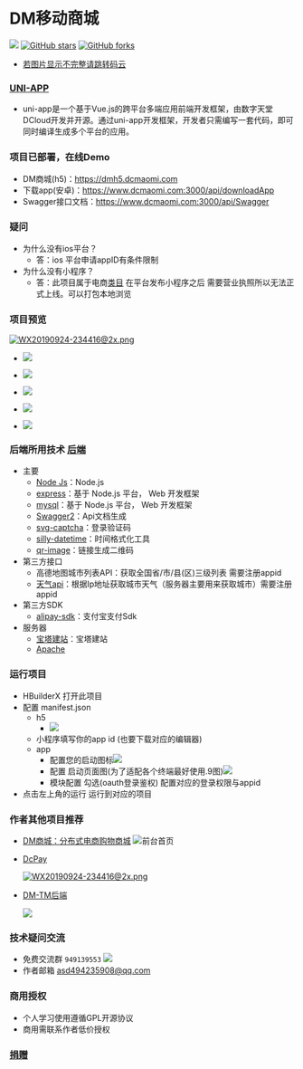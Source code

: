 # DM移动商城
[![](https://img.shields.io/badge/version-1.0-brightgreen)](https://github.com/asd494235908/DM-Mobile-terminal)
[![GitHub stars](https://img.shields.io/github/stars/asd494235908/DM-Mobile-terminal.svg?style=social&label=Stars)](https://github.com/asd494235908/DM-Mobile-terminal)
[![GitHub forks](https://img.shields.io/github/forks/asd494235908/DM-Mobile-terminal.svg?style=social&label=Fork)](https://github.com/asd494235908/DM-Mobile-terminal)
 - [若图片显示不完整请跳转码云](https://gitee.com/dcmaomi/Dm)
### [UNI-APP](https://uniapp.dcloud.io/)
 - uni-app是一个基于Vue.js的跨平台多端应用前端开发框架，由数字天堂DCloud开发并开源。通过uni-app开发框架，开发者只需编写一套代码，即可同时编译生成多个平台的应用。
 ### 项目已部署，在线Demo
 - DM商城(h5)：https://dmh5.dcmaomi.com
 - 下载app(安卓)：https://www.dcmaomi.com:3000/api/downloadApp
 - Swagger接口文档：https://www.dcmaomi.com:3000/api/Swagger
### 疑问
  - 为什么没有ios平台？
    - 答：ios 平台申请appID有条件限制 
  - 为什么没有小程序？
    - 答：此项目属于电商[类目](https://developers.weixin.qq.com/miniprogram/product/material/#%E9%9D%9E%E4%B8%AA%E4%BA%BA%E4%B8%BB%E4%BD%93%E5%B0%8F%E7%A8%8B%E5%BA%8F%E5%BC%80%E6%94%BE%E7%9A%84%E6%9C%8D%E5%8A%A1%E7%B1%BB%E7%9B%AE) 在平台发布小程序之后 需要营业执照所以无法正式上线。可以打包本地浏览
### 项目预览
[![WX20190924-234416@2x.png](https://www.dcmaomi.com:3010/serverImage/20210305010710_12523.png)](https://github.com/asd494235908/DM-Mobile-terminal)
  - ![](https://www.dcmaomi.com:3010/serverImage/20210306224256_12147.png)
  - ![](https://www.dcmaomi.com:3010/serverImage/20210306224255_12887.png)
  - ![](https://www.dcmaomi.com:3010/serverImage/20210306224255_11225.png)
  - ![](https://www.dcmaomi.com:3010/serverImage/20210306224255_14772.png)
  
  - ![](https://www.dcmaomi.com:3010/serverImage/20210306224255_12105.png)
  ### 后端所用技术 [后端](https://github.com/asd494235908/DM-Server) 
- 主要
   - [Node Js](https://nodejs.org/zh-cn/)：Node.js
   - [express](https://www.expressjs.com.cn/)：基于 Node.js 平台， Web 开发框架
   - [mysql](https://www.mysql.com/)：基于 Node.js 平台， Web 开发框架
   - [Swagger2](https://www.dcmaomi.com:3000/api/swagger/#/)：Api文档生成
   - [svg-captcha](https://www.npmjs.com/package/svg-captcha)：登录验证码
   - [silly-datetime](https://www.npmjs.com/package/silly-datetime)：时间格式化工具
   - [qr-image](https://www.npmjs.com/package/silly-datetime)：链接生成二维码
- 第三方接口
  - 高德地图城市列表API：获取全国省/市/县(区)三级列表 需要注册appid
  - [天气api](http://www.tianqiapi.com/index/doc?version=day)：根据Ip地址获取城市天气（服务器主要用来获取城市）需要注册appid
- 第三方SDK
  - [alipay-sdk](http://www.tianqiapi.com/index/doc?version=day)：支付宝支付Sdk
- 服务器
  - [宝塔建站](https://www.bt.cn/)：宝塔建站
  - [Apache](http://httpd.apache.org/)
### 运行项目
- HBuilderX 打开此项目
- 配置 manifest.json
  - h5  
    - ![](https://www.dcmaomi.com:3010/serverImage/20210306230914_12476.png)
  - 小程序填写你的app id (也要下载对应的编辑器)
  - app 
     - 配置您的启动图标![](https://www.dcmaomi.com:3010/serverImage/20210306231313_13458.png)
     - 配置 启动页面图(为了适配各个终端最好使用.9图)![](https://www.dcmaomi.com:3010/serverImage/20210306231521_16377.png)
     - 模块配置 勾选(oauth登录鉴权) 配置对应的登录权限与appid
- 点击左上角的运行 运行到对应的项目
### 作者其他项目推荐
- [DM商城：分布式电商购物商城](https://www.dcmaomi.com/)
  ![](https://www.dcmaomi.com:3010/serverImage/20210305011146_17326.png "前台首页")
- [DcPay](https://github.com/asd494235908/DcPay)
    
    [![WX20190924-234416@2x.png](https://www.dcmaomi.com:3010/serverImage/20210306141208_16064.png)](https://github.com/asd494235908/DcPay)

- [DM-TM后端](https://github.com/asd494235908/TerMinal)

    ![](https://www.dcmaomi.com:3010/serverImage/20210305011146_16923.png)

### 技术疑问交流
- 免费交流群 `949139553` [![](http://pub.idqqimg.com/wpa/images/group.png)](https://qm.qq.com/cgi-bin/qm/qr?k=dtD6X04E3q7v3C8wuOnUENoW5S7hdGHO&jump_from=webapi)
- 作者邮箱 asd494235908@qq.com
### 商用授权
- 个人学习使用遵循GPL开源协议
- 商用需联系作者低价授权
### [捐赠](https://dcpay.dcmaomi.com/pay)
